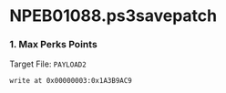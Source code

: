 # NPEB01088.ps3savepatch

### 1. Max Perks Points

Target File: `PAYLOAD2`

```
write at 0x00000003:0x1A3B9AC9
```

